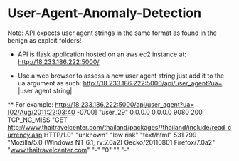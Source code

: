 # User-Agent-Anomaly-Detection

Note: API expects user agent strings in the same format as found in the benign as exploit folders!

* API is flask application hosted on an aws ec2 instance at:
http://18.233.186.222:5000/

* Use a web browser to assess a new user agent string just add it to the ua argument as such:
http://18.233.186.222:5000/api/user_agent?ua= |user agent string|
  
** For example:
http://18.233.186.222:5000/api/user_agent?ua=[02/Aug/2011:22:03:40 -0700] "user_29" 0.0.0.0 0.0.0.0  9080 200 TCP_NC_MISS "GET http://www.thaitravelcenter.com/thailand/packages//thailand/include/read_currency.asp HTTP/1.0" "unknown"  "low risk" "text/html" 531 799 "Mozilla/5.0 (Windows NT 6.1; rv:7.0a2) Gecko/20110801 Firefox/7.0a2" "www.thaitravelcenter.com" "-" "0" "" "-“
